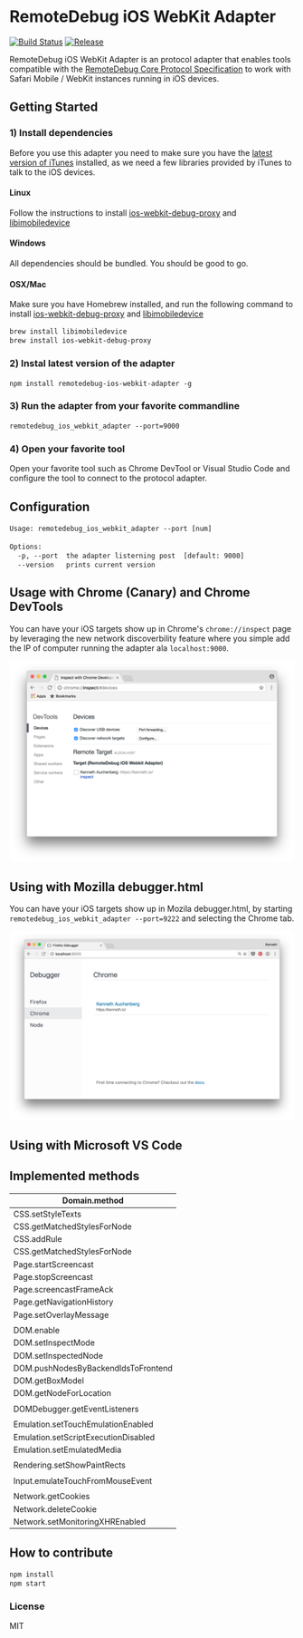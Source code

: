 # RemoteDebug iOS WebKit Adapter

[![Build Status](https://travis-ci.org/RemoteDebug/remotedebug-ios-webkit-adapter.svg?branch=master)](https://travis-ci.org/RemoteDebug/remotedebug-ios-webkit-adapter) <a href="https://github.com/RemoteDebug/remotedebug-ios-webkit-adapter/releases"><img src="https://img.shields.io/github/release/RemoteDebug/remotedebug-ios-webkit-adapter.svg" alt="Release"></a>

RemoteDebug iOS WebKit Adapter is an protocol adapter that enables tools compatible with the [RemoteDebug Core Protocol Specification]() to work with Safari Mobile / WebKit instances running in iOS devices. 

## Getting Started

### 1) Install dependencies

Before you use this adapter you need to make sure you have the [latest version of iTunes](http://www.apple.com/itunes/download/) installed, as we need a few libraries provided by iTunes to talk to the iOS devices.

#### Linux

Follow the instructions to install [ios-webkit-debug-proxy](https://github.com/google/ios-webkit-debug-proxy#installation)  and [libimobiledevice](https://github.com/libimobiledevice/libimobiledevice)

#### Windows
All dependencies should be bundled. You should be good to go.

#### OSX/Mac
Make sure you have Homebrew installed, and run the following command to install [ios-webkit-debug-proxy](https://github.com/google/ios-webkit-debug-proxy) and [libimobiledevice](https://github.com/libimobiledevice/libimobiledevice)

```
brew install libimobiledevice
brew install ios-webkit-debug-proxy
```

### 2) Instal latest version of the adapter

```
npm install remotedebug-ios-webkit-adapter -g
```

### 3) Run the adapter from your favorite commandline

```
remotedebug_ios_webkit_adapter --port=9000
```

### 4) Open your favorite tool

Open your favorite tool such as Chrome DevTool or Visual Studio Code and configure the tool to connect to the protocol adapter.

## Configuration

```
Usage: remotedebug_ios_webkit_adapter --port [num]

Options:
  -p, --port  the adapter listerning post  [default: 9000]
  --version   prints current version

```

## Usage with Chrome (Canary) and Chrome DevTools

You can have your iOS targets show up in Chrome's `chrome://inspect` page by leveraging the new network discoverbility feature where you simple add the IP of computer running the adapter ala `localhost:9000`.

![](.readme/chrome_inspect.png)

## Using with Mozilla debugger.html

You can have your iOS targets show up in Mozila debugger.html, by starting `remotedebug_ios_webkit_adapter --port=9222` and selecting the Chrome tab.

![](.readme/debugger_html.png)

## Using with Microsoft VS Code

## Implemented methods

| Domain.method                              |
|--------------------------------------------|
| CSS.setStyleTexts                          |
| CSS.getMatchedStylesForNode                |
| CSS.addRule                                |
| CSS.getMatchedStylesForNode                |
| Page.startScreencast                       |
| Page.stopScreencast                        |
| Page.screencastFrameAck                    |
| Page.getNavigationHistory                  |
| Page.setOverlayMessage                     |
|                                            |
| DOM.enable                                 |
| DOM.setInspectMode                         |
| DOM.setInspectedNode                       |
| DOM.pushNodesByBackendIdsToFrontend        |
| DOM.getBoxModel                            |
| DOM.getNodeForLocation                     |
|                                            |
| DOMDebugger.getEventListeners              |
|                                            |
| Emulation.setTouchEmulationEnabled         |
| Emulation.setScriptExecutionDisabled       |
| Emulation.setEmulatedMedia                 |
|                                            |
| Rendering.setShowPaintRects                |
|                                            |
| Input.emulateTouchFromMouseEvent           |
|                                            |
| Network.getCookies                         |
| Network.deleteCookie                       |
| Network.setMonitoringXHREnabled            |

## How to contribute

```
npm install
npm start
```

### License
MIT

